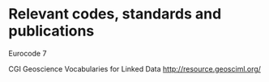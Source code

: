 # Relevant codes, standards and publications

Eurocode 7

CGI Geoscience Vocabularies for Linked Data
http://resource.geosciml.org/
